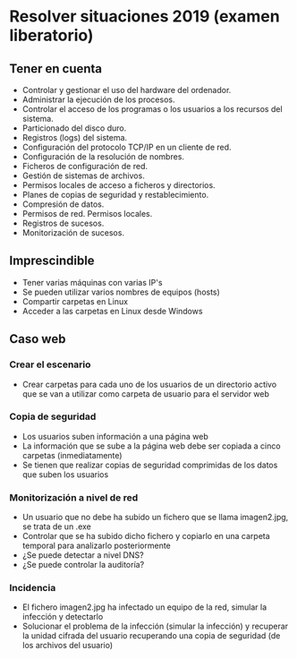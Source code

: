 # Resolver situaciones 2019 (examen liberatorio)

## Tener en cuenta
- Controlar y gestionar el uso del hardware del ordenador.
- Administrar la ejecución de los procesos.
- Controlar el acceso de los programas o los usuarios a los recursos del sistema.
- Particionado del disco duro.
- Registros (logs) del sistema.
- Configuración del protocolo TCP/IP en un cliente de red.
- Configuración de la resolución de nombres.
- Ficheros de configuración de red.
- Gestión de sistemas de archivos.
- Permisos locales de acceso a ficheros y directorios.
- Planes de copias de seguridad y restablecimiento.
- Compresión de datos.
- Permisos de red. Permisos locales.
- Registros de sucesos.
- Monitorización de sucesos.

## Imprescindible
- Tener varias máquinas con varias IP's
- Se pueden utilizar varios nombres de equipos (hosts)
- Compartir carpetas en Linux
- Acceder a las carpetas en Linux desde Windows

## Caso web

### Crear el escenario
- Crear carpetas para cada uno de los usuarios de un directorio activo que se van a utilizar como carpeta de usuario para el servidor web

### Copia de seguridad
- Los usuarios suben información a una página web
- La información que se sube a la página web debe ser copiada a cinco carpetas (inmediatamente)
- Se tienen que realizar copias de seguridad comprimidas de los datos que suben los usuarios

### Monitorización a nivel de red
- Un usuario que no debe ha subido un fichero que se llama imagen2.jpg, se trata de un .exe
- Controlar que se ha subido dicho fichero y copiarlo en una carpeta temporal para analizarlo posteriormente
- ¿Se puede detectar a nivel DNS?
- ¿Se puede controlar la auditoría?

### Incidencia
- El fichero imagen2.jpg ha infectado un equipo de la red, simular la infección y detectarlo
- Solucionar el problema de la infección (simular la infección) y recuperar la unidad cifrada del usuario recuperando una copia de seguridad (de los archivos del usuario)
